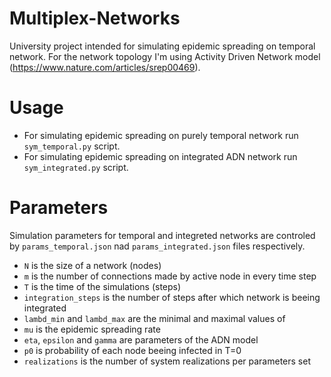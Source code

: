 # Multiplex-Networks

University project intended for simulating epidemic spreading on temporal network.
For the network topology I'm using Activity Driven Network model (https://www.nature.com/articles/srep00469).

# Usage

* For simulating epidemic spreading on purely temporal network run `sym_temporal.py` script.
* For simulating epidemic spreading on integrated ADN network run `sym_integrated.py` script.

# Parameters

Simulation parameters for temporal and integreted networks are controled by `params_temporal.json` nad `params_integrated.json` files respectively.
* `N` is the size of a network (nodes)
* `m` is the number of connections made by active node in every time step
* `T` is the time of the simulations (steps)
* `integration_steps` is the number of steps after which network is beeing integrated
* `lambd_min` and `lambd_max` are the minimal and maximal values of  
* `mu` is the epidemic spreading rate
* `eta`, `epsilon` and `gamma` are parameters of the ADN model
* `p0` is probability of each node beeing infected in T=0
* `realizations` is the number of system realizations per parameters set
  
